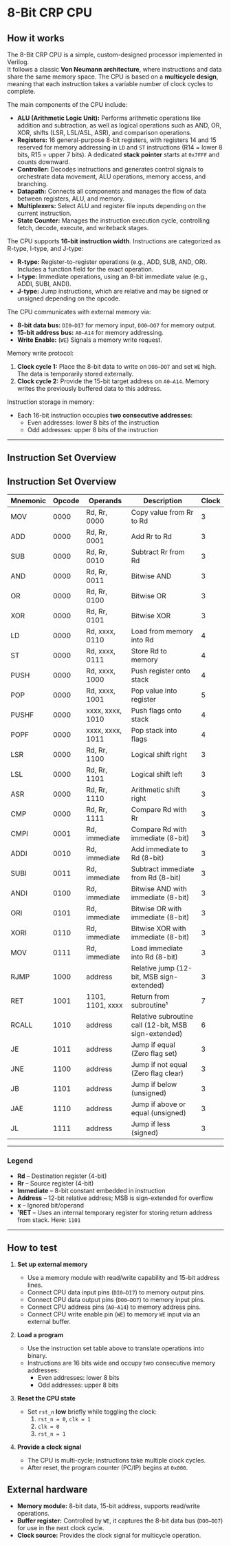 # 8-Bit CRP CPU

## How it works

The 8-Bit CRP CPU is a simple, custom-designed processor implemented in Verilog.  
It follows a classic **Von Neumann architecture**, where instructions and data share the same memory space. The CPU is based on a **multicycle design**, meaning that each instruction takes a variable number of clock cycles to complete.

The main components of the CPU include:

- **ALU (Arithmetic Logic Unit):** Performs arithmetic operations like addition and subtraction, as well as logical operations such as AND, OR, XOR, shifts (LSR, LSL/ASL, ASR), and comparison operations.  
- **Registers:** 16 general-purpose 8-bit registers, with registers 14 and 15 reserved for memory addressing in `LD` and `ST` instructions (R14 = lower 8 bits, R15 = upper 7 bits). A dedicated **stack pointer** starts at `0x7FFF` and counts downward.  
- **Controller:** Decodes instructions and generates control signals to orchestrate data movement, ALU operations, memory access, and branching.  
- **Datapath:** Connects all components and manages the flow of data between registers, ALU, and memory.  
- **Multiplexers:** Select ALU and register file inputs depending on the current instruction.  
- **State Counter:** Manages the instruction execution cycle, controlling fetch, decode, execute, and writeback stages.

The CPU supports **16-bit instruction width**. Instructions are categorized as R-type, I-type, and J-type:

- **R-type:** Register-to-register operations (e.g., ADD, SUB, AND, OR). Includes a function field for the exact operation.  
- **I-type:** Immediate operations, using an 8-bit immediate value (e.g., ADDI, SUBI, ANDI).  
- **J-type:** Jump instructions, which are relative and may be signed or unsigned depending on the opcode.

The CPU communicates with external memory via:

- **8-bit data bus:** `DI0–DI7` for memory input, `DO0–DO7` for memory output.  
- **15-bit address bus:** `A0–A14` for memory addressing.  
- **Write Enable:** (`WE`) Signals a memory write request.

Memory write protocol:

1. **Clock cycle 1:** Place the 8-bit data to write on `DO0–DO7` and set `WE` high. The data is temporarily stored externally.  
2. **Clock cycle 2:** Provide the 15-bit target address on `A0–A14`. Memory writes the previously buffered data to this address.

Instruction storage in memory:

- Each 16-bit instruction occupies **two consecutive addresses**:
  - Even addresses: lower 8 bits of the instruction
  - Odd addresses: upper 8 bits of the instruction

---

## Instruction Set Overview
## Instruction Set Overview

| Mnemonic | Opcode | Operands         | Description                                          | Clock |
|----------|--------|------------------|------------------------------------------------------|-------|
| MOV      | 0000   | Rd, Rr, 0000     | Copy value from Rr to Rd                             | 3     |
| ADD      | 0000   | Rd, Rr, 0001     | Add Rr to Rd                                         | 3     |
| SUB      | 0000   | Rd, Rr, 0010     | Subtract Rr from Rd                                  | 3     |
| AND      | 0000   | Rd, Rr, 0011     | Bitwise AND                                          | 3     |
| OR       | 0000   | Rd, Rr, 0100     | Bitwise OR                                           | 3     |
| XOR      | 0000   | Rd, Rr, 0101     | Bitwise XOR                                          | 3     |
| LD       | 0000   | Rd, xxxx, 0110   | Load from memory into Rd                             | 4     |
| ST       | 0000   | Rd, xxxx, 0111   | Store Rd to memory                                   | 4     |
| PUSH     | 0000   | Rd, xxxx, 1000   | Push register onto stack                             | 4     |
| POP      | 0000   | Rd, xxxx, 1001   | Pop value into register                              | 5     |
| PUSHF    | 0000   | xxxx, xxxx, 1010 | Push flags onto stack                                | 4     |
| POPF     | 0000   | xxxx, xxxx, 1011 | Pop stack into flags                                 | 4     |
| LSR      | 0000   | Rd, Rr, 1100     | Logical shift right                                  | 3     |
| LSL      | 0000   | Rd, Rr, 1101     | Logical shift left                                   | 3     |
| ASR      | 0000   | Rd, Rr, 1110     | Arithmetic shift right                               | 3     |
| CMP      | 0000   | Rd, Rr, 1111     | Compare Rd with Rr                                   | 3     |
| CMPI     | 0001   | Rd, immediate    | Compare Rd with immediate (8-bit)                    | 3     |
| ADDI     | 0010   | Rd, immediate    | Add immediate to Rd (8-bit)                          | 3     |
| SUBI     | 0011   | Rd, immediate    | Subtract immediate from Rd (8-bit)                   | 3     |
| ANDI     | 0100   | Rd, immediate    | Bitwise AND with immediate (8-bit)                   | 3     |
| ORI      | 0101   | Rd, immediate    | Bitwise OR with immediate (8-bit)                    | 3     |
| XORI     | 0110   | Rd, immediate    | Bitwise XOR with immediate (8-bit)                   | 3     |
| MOV      | 0111   | Rd, immediate    | Load immediate into Rd (8-bit)                       | 3     |
| RJMP     | 1000   | address          | Relative jump (12-bit, MSB sign-extended)            | 3     |
| RET      | 1001   | 1101, 1101, xxxx | Return from subroutine¹                              | 7     |
| RCALL    | 1010   | address          | Relative subroutine call (12-bit, MSB sign-extended) | 6     |
| JE       | 1011   | address          | Jump if equal (Zero flag set)                        | 3     |
| JNE      | 1100   | address          | Jump if not equal (Zero flag clear)                  | 3     |
| JB       | 1101   | address          | Jump if below (unsigned)                             | 3     |
| JAE      | 1110   | address          | Jump if above or equal (unsigned)                    | 3     |
| JL       | 1111   | address          | Jump if less (signed)                                | 3     |

---

### Legend

- **Rd** – Destination register (4-bit)  
- **Rr** – Source register (4-bit)  
- **Immediate** – 8-bit constant embedded in instruction  
- **Address** – 12-bit relative address; MSB is sign-extended for overflow  
- **x** – Ignored bit/operand  
- **¹RET** – Uses an internal temporary register for storing return address from stack. Here: `1101`  


---

## How to test

1. **Set up external memory**  
   - Use a memory module with read/write capability and 15-bit address lines.  
   - Connect CPU data input pins (`DI0–DI7`) to memory output pins.  
   - Connect CPU data output pins (`DO0–DO7`) to memory input pins.  
   - Connect CPU address pins (`A0–A14`) to memory address pins.  
   - Connect CPU write enable pin (`WE`) to memory `WE` input via an external buffer.

2. **Load a program**  
   - Use the instruction set table above to translate operations into binary.
   - Instructions are 16 bits wide and occupy two consecutive memory addresses:  
     - Even addresses: lower 8 bits  
     - Odd addresses: upper 8 bits
      
3. **Reset the CPU state**  
   - Set `rst_n` **low** briefly while toggling the clock:  
     1. `rst_n = 0`, `clk = 1`  
     2. `clk = 0`  
     3. `rst_n = 1`  
    
4. **Provide a clock signal**  
   - The CPU is multi-cycle; instructions take multiple clock cycles.  
   - After reset, the program counter (PC/IP) begins at `0x000`.

## External hardware

- **Memory module:** 8-bit data, 15-bit address, supports read/write operations.  
- **Buffer register:** Controlled by `WE`, it captures the 8-bit data bus (`DO0–DO7`) for use in the next clock cycle.
- **Clock source:** Provides the clock signal for multicycle operation.  

